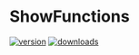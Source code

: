# ShowFunctions

[![version](https://img.shields.io/powershellgallery/v/PSShowFunctions.svg?include_prereleases)](https://www.powershellgallery.com/packages/PSShowFunctions)
[![downloads](https://img.shields.io/powershellgallery/dt/PSShowFunctions.svg?label=downloads)](https://www.powershellgallery.com/stats/packages/PSShowFunctions?groupby=Version)